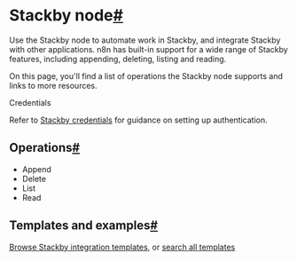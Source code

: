 [](https://github.com/n8n-io/n8n-docs/edit/main/docs/integrations/builtin/app-nodes/n8n-nodes-base.stackby.md "Edit this page")

# Stackby node[#](#stackby-node "Permanent link")

Use the Stackby node to automate work in Stackby, and integrate Stackby with other applications. n8n has built-in support for a wide range of Stackby features, including appending, deleting, listing and reading.

On this page, you'll find a list of operations the Stackby node supports and links to more resources.

Credentials

Refer to [Stackby credentials](../../credentials/stackby/) for guidance on setting up authentication.

## Operations[#](#operations "Permanent link")

*   Append
*   Delete
*   List
*   Read

## Templates and examples[#](#templates-and-examples "Permanent link")

[Browse Stackby integration templates](https://n8n.io/integrations/stackby/), or [search all templates](https://n8n.io/workflows/)